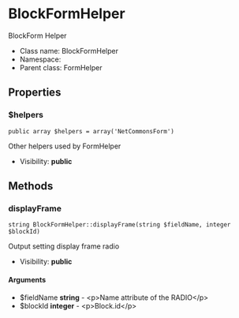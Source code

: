 BlockFormHelper
===============

BlockForm Helper




* Class name: BlockFormHelper
* Namespace: 
* Parent class: FormHelper





Properties
----------


### $helpers

    public array $helpers = array('NetCommonsForm')

Other helpers used by FormHelper



* Visibility: **public**


Methods
-------


### displayFrame

    string BlockFormHelper::displayFrame(string $fieldName, integer $blockId)

Output setting display frame radio



* Visibility: **public**


#### Arguments
* $fieldName **string** - &lt;p&gt;Name attribute of the RADIO&lt;/p&gt;
* $blockId **integer** - &lt;p&gt;Block.id&lt;/p&gt;


